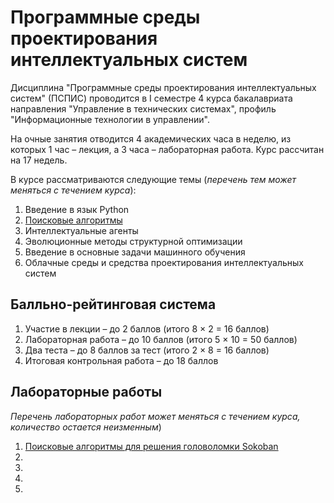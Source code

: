 # Программные среды проектирования интеллектуальных систем

Дисциплина "Программные среды проектирования интеллектуальных систем" (ПСПИС)
проводится в I семестре 4 курса бакалавриата направления "Управление в
технических системах", профиль "Информационные технологии в управлении".

На очные занятия отводится 4 академических часа в неделю, из которых 1 час –
лекция, а 3 часа – лабораторная работа.
Курс рассчитан на 17 недель.

В курсе рассматриваются следующие темы (*перечень тем может меняться с течением курса*):

1. Введение в язык Python
2. [Поисковые алгоритмы](https://github.com/1x0r/pspis/blob/master/labs/lectures/lecture_01.html)
3. Интеллектуальные агенты
4. Эволюционные методы структурной оптимизации
5. Введение в основные задачи машинного обучения
6. Облачные среды и средства проектирования интеллектуальных систем

## Балльно-рейтинговая система

1. Участие в лекции – до 2 баллов (итого 8 &times; 2 = 16 баллов)
2. Лабораторная работа – до 10 баллов (итого 5 &times; 10 = 50 баллов)
3. Два теста – до 8 баллов за тест (итого 2 &times; 8 = 16 баллов)
4. Итоговая контрольная работа – до 18 баллов

## Лабораторные работы
*Перечень лабораторных работ может меняться с течением курса, количество остается неизменным*)

1. [Поисковые алгоритмы для решения головоломки Sokoban](https://github.com/1x0r/pspis/blob/master/labs/PSPIS_lab_01.ipynb)
2. 
3.
4.
5.
